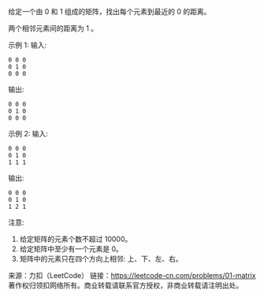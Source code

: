 给定一个由 0 和 1 组成的矩阵，找出每个元素到最近的 0 的距离。

两个相邻元素间的距离为 1 。

示例 1:
输入:
```
0 0 0
0 1 0
0 0 0
```
输出:
```
0 0 0
0 1 0
0 0 0
```
示例 2:
输入:
```
0 0 0
0 1 0
1 1 1
```
输出:
```
0 0 0
0 1 0
1 2 1
```
注意:

1. 给定矩阵的元素个数不超过 10000。
2. 给定矩阵中至少有一个元素是 0。
3. 矩阵中的元素只在四个方向上相邻: 上、下、左、右。

来源：力扣（LeetCode）
链接：https://leetcode-cn.com/problems/01-matrix
著作权归领扣网络所有。商业转载请联系官方授权，非商业转载请注明出处。